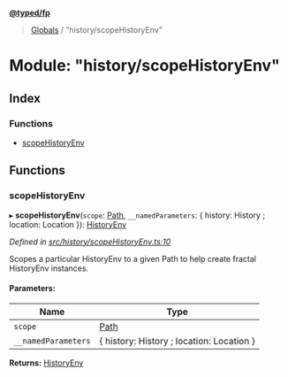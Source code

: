 **[@typed/fp](../README.md)**

> [Globals](../globals.md) / "history/scopeHistoryEnv"

# Module: "history/scopeHistoryEnv"

## Index

### Functions

* [scopeHistoryEnv](_history_scopehistoryenv_.md#scopehistoryenv)

## Functions

### scopeHistoryEnv

▸ **scopeHistoryEnv**(`scope`: [Path](_path_exports_.path.md), `__namedParameters`: { history: History ; location: Location  }): [HistoryEnv](../interfaces/_history_historyenv_.historyenv.md)

*Defined in [src/history/scopeHistoryEnv.ts:10](https://github.com/TylorS/typed-fp/blob/ac98ca1/src/history/scopeHistoryEnv.ts#L10)*

Scopes a particular HistoryEnv to a given Path to help create fractal HistoryEnv instances.

#### Parameters:

Name | Type |
------ | ------ |
`scope` | [Path](_path_exports_.path.md) |
`__namedParameters` | { history: History ; location: Location  } |

**Returns:** [HistoryEnv](../interfaces/_history_historyenv_.historyenv.md)
